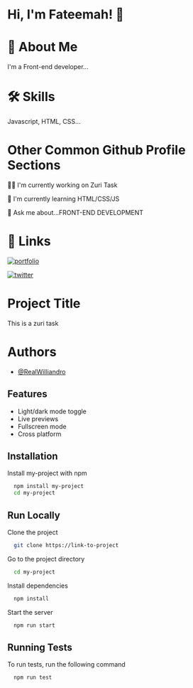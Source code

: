 
# Hi, I'm Fateemah! 👋


# 🚀 About Me
I'm a Front-end developer...


# 🛠 Skills
Javascript, HTML, CSS...
  
 # Other Common Github Profile Sections
👩‍💻 I'm currently working on Zuri Task

🧠 I'm currently learning HTML/CSS/JS

💬 Ask me about...FRONT-END DEVELOPMENT


# 🔗 Links
[![portfolio](https://img.shields.io/badge/my_portfolio-000?style=for-the-badge&logo=ko-fi&logoColor=white)](https://myportfolio-zuri-assignment.okunwilliams.repl.co/)

[![twitter](https://img.shields.io/badge/twitter-1DA1F2?style=for-the-badge&logo=twitter&logoColor=white)](https://twitter.com/Real_williandro)



# Project Title

This is a zuri task


# Authors

- [@RealWilliandro](https://www.github.com/RealWilliandro)


## Features

- Light/dark mode toggle
- Live previews
- Fullscreen mode
- Cross platform


## Installation

Install my-project with npm

```bash
  npm install my-project
  cd my-project
```


## Run Locally

Clone the project

```bash
  git clone https://link-to-project
```

Go to the project directory

```bash
  cd my-project
```

Install dependencies

```bash
  npm install
```

Start the server

```bash
  npm run start
```


## Running Tests

To run tests, run the following command

```bash
  npm run test
```

